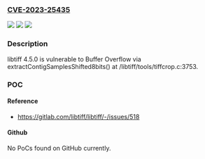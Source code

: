 ### [CVE-2023-25435](https://cve.mitre.org/cgi-bin/cvename.cgi?name=CVE-2023-25435)
![](https://img.shields.io/static/v1?label=Product&message=n%2Fa&color=blue)
![](https://img.shields.io/static/v1?label=Version&message=n%2Fa&color=blue)
![](https://img.shields.io/static/v1?label=Vulnerability&message=n%2Fa&color=brighgreen)

### Description

libtiff 4.5.0 is vulnerable to Buffer Overflow via extractContigSamplesShifted8bits() at /libtiff/tools/tiffcrop.c:3753.

### POC

#### Reference
- https://gitlab.com/libtiff/libtiff/-/issues/518

#### Github
No PoCs found on GitHub currently.

